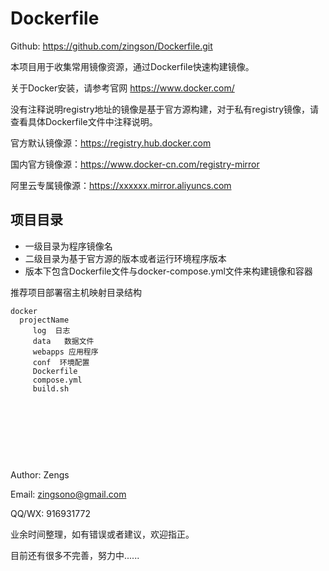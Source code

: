 # Dockerfile

Github: https://github.com/zingson/Dockerfile.git

本项目用于收集常用镜像资源，通过Dockerfile快速构建镜像。

关于Docker安装，请参考官网 https://www.docker.com/


没有注释说明registry地址的镜像是基于官方源构建，对于私有registry镜像，请查看具体Dockerfile文件中注释说明。


官方默认镜像源：https://registry.hub.docker.com

国内官方镜像源：https://www.docker-cn.com/registry-mirror

阿里云专属镜像源：https://xxxxxx.mirror.aliyuncs.com


## 项目目录
- 一级目录为程序镜像名
- 二级目录为基于官方源的版本或者运行环境程序版本
- 版本下包含Dockerfile文件与docker-compose.yml文件来构建镜像和容器




推荐项目部署宿主机映射目录结构

```
docker
  projectName
     log  日志
     data   数据文件
     webapps 应用程序
     conf  环境配置
     Dockerfile
     compose.yml
     build.sh
```


<br><br><br>
---------------------------------------------------------------------------

Author: Zengs

Email: zingsono@gmail.com

QQ/WX: 916931772

业余时间整理，如有错误或者建议，欢迎指正。

目前还有很多不完善，努力中......

<br><br><br>


